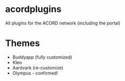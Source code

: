 # acordplugins
 All plugins for the ACORD network (including the portal)


# Themes
* Buddyapp (fully customized)
* Kleo
* Aardvark (re-customize)
* Olympus - confirmed!
